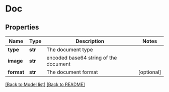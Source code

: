 # Doc

## Properties
Name | Type | Description | Notes
------------ | ------------- | ------------- | -------------
**type** | **str** | The document type | 
**image** | **str** | encoded base64 string of the document | 
**format** | **str** | The document format | [optional] 

[[Back to Model list]](../README.md#documentation-for-models) [[Back to README]](../README.md)

